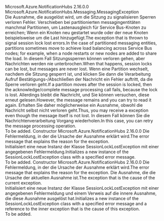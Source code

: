 <Type Name="SessionLockLostException" FullName="Microsoft.Azure.NotificationHubs.Messaging.SessionLockLostException">
  <TypeSignature Language="C#" Value="public sealed class SessionLockLostException : Microsoft.Azure.NotificationHubs.Messaging.MessagingException" />
  <TypeSignature Language="ILAsm" Value=".class public auto ansi serializable sealed beforefieldinit SessionLockLostException extends Microsoft.Azure.NotificationHubs.Messaging.MessagingException" />
  <TypeSignature Language="DocId" Value="T:Microsoft.Azure.NotificationHubs.Messaging.SessionLockLostException" />
  <TypeSignature Language="VB.NET" Value="Public NotInheritable Class SessionLockLostException&#xA;Inherits MessagingException" />
  <TypeSignature Language="F#" Value="type SessionLockLostException = class&#xA;    inherit MessagingException" />
  <AssemblyInfo>
    <AssemblyName>Microsoft.Azure.NotificationHubs</AssemblyName>
    <AssemblyVersion>2.16.0.0</AssemblyVersion>
  </AssemblyInfo>
  <Base>
    <BaseTypeName>Microsoft.Azure.NotificationHubs.Messaging.MessagingException</BaseTypeName>
  </Base>
  <Interfaces />
  <Docs>
    <summary><span data-ttu-id="613b1-101">Die Ausnahme, die ausgelöst wird, um die Sitzung zu signalisieren Sperren verloren Fehler. Verschieben bei partitionierten messagingentitäten manchmal Partitionen, um Lastenausgleich für Service Bus-Knoten zu erreichen; Wenn ein Knoten neu gestartet wurde oder der neue Knoten beispielsweise um die Last hinzugefügt.</span><span class="sxs-lookup"><span data-stu-id="613b1-101">The exception that is thrown to signal session lock lost errors.In the case of partitioned messaging entities, partitions sometimes move to achieve load balancing across Service Bus nodes; for example, when a node restarts or new nodes are added to share the load.</span></span> <span data-ttu-id="613b1-102">In diesem Fall Sitzungssperren können verloren gehen, aber Nachrichten werden nie unterbrochen.</span><span class="sxs-lookup"><span data-stu-id="613b1-102">When that happens, session locks can be lost, but messages are never lost.</span></span> <span data-ttu-id="613b1-103">Wenn eine Partition wechselt, nachdem die Sitzung gesperrt ist, und klicken Sie dann die Verarbeitung Aufruf Bestätigungs-/Abschließen der Nachricht ein Fehler auftritt, da die Sperre verloren geht.</span><span class="sxs-lookup"><span data-stu-id="613b1-103">If a partition moves after the session is locked, then the acknowledge/complete message processing call fails, because the lock is lost.</span></span> <span data-ttu-id="613b1-104">Allerdings bleibt die Nachricht, und Sie können versuchen, diese erneut gelesen.</span><span class="sxs-lookup"><span data-stu-id="613b1-104">However, the message remains and you can try to read it again.</span></span> <span data-ttu-id="613b1-105">Erhalten Sie daher möglicherweise ein <see cref="T:Microsoft.Azure.NotificationHubs.Messaging.SessionLockLostException" /> Ausnahme, obwohl die Nachricht selbst nicht verloren geht.</span><span class="sxs-lookup"><span data-stu-id="613b1-105">Thus, you may receive a <see cref="T:Microsoft.Azure.NotificationHubs.Messaging.SessionLockLostException" /> exception even though the message itself is not lost.</span></span> <span data-ttu-id="613b1-106">In diesem Fall können Sie die Nachrichtenverarbeitung Vorgang wiederholen.</span><span class="sxs-lookup"><span data-stu-id="613b1-106">In this case, you can retry the message processing operation.</span></span></summary>
    <remarks>To be added.</remarks>
  </Docs>
  <Members>
    <Member MemberName=".ctor">
      <MemberSignature Language="C#" Value="public SessionLockLostException (string message);" />
      <MemberSignature Language="ILAsm" Value=".method public hidebysig specialname rtspecialname instance void .ctor(string message) cil managed" />
      <MemberSignature Language="DocId" Value="M:Microsoft.Azure.NotificationHubs.Messaging.SessionLockLostException.#ctor(System.String)" />
      <MemberSignature Language="VB.NET" Value="Public Sub New (message As String)" />
      <MemberSignature Language="F#" Value="new Microsoft.Azure.NotificationHubs.Messaging.SessionLockLostException : string -&gt; Microsoft.Azure.NotificationHubs.Messaging.SessionLockLostException" Usage="new Microsoft.Azure.NotificationHubs.Messaging.SessionLockLostException message" />
      <MemberType>Constructor</MemberType>
      <AssemblyInfo>
        <AssemblyName>Microsoft.Azure.NotificationHubs</AssemblyName>
        <AssemblyVersion>2.16.0.0</AssemblyVersion>
      </AssemblyInfo>
      <Parameters>
        <Parameter Name="message" Type="System.String" />
      </Parameters>
      <Docs>
        <param name="message"><span data-ttu-id="613b1-107">Die Fehlermeldung, in der die Ursache der Ausnahme erklärt wird.</span><span class="sxs-lookup"><span data-stu-id="613b1-107">The error message that explains the reason for the exception.</span></span></param>
        <summary><span data-ttu-id="613b1-108">Initialisiert eine neue Instanz der Klasse SessionLockLostException mit einer angegebenen Fehlermeldung.</span><span class="sxs-lookup"><span data-stu-id="613b1-108">Initializes a new instance of the SessionLockLostException class with a specified error message.</span></span></summary>
        <remarks>To be added.</remarks>
      </Docs>
    </Member>
    <Member MemberName=".ctor">
      <MemberSignature Language="C#" Value="public SessionLockLostException (string message, Exception innerException);" />
      <MemberSignature Language="ILAsm" Value=".method public hidebysig specialname rtspecialname instance void .ctor(string message, class System.Exception innerException) cil managed" />
      <MemberSignature Language="DocId" Value="M:Microsoft.Azure.NotificationHubs.Messaging.SessionLockLostException.#ctor(System.String,System.Exception)" />
      <MemberSignature Language="VB.NET" Value="Public Sub New (message As String, innerException As Exception)" />
      <MemberSignature Language="F#" Value="new Microsoft.Azure.NotificationHubs.Messaging.SessionLockLostException : string * Exception -&gt; Microsoft.Azure.NotificationHubs.Messaging.SessionLockLostException" Usage="new Microsoft.Azure.NotificationHubs.Messaging.SessionLockLostException (message, innerException)" />
      <MemberType>Constructor</MemberType>
      <AssemblyInfo>
        <AssemblyName>Microsoft.Azure.NotificationHubs</AssemblyName>
        <AssemblyVersion>2.16.0.0</AssemblyVersion>
      </AssemblyInfo>
      <Parameters>
        <Parameter Name="message" Type="System.String" />
        <Parameter Name="innerException" Type="System.Exception" />
      </Parameters>
      <Docs>
        <param name="message"><span data-ttu-id="613b1-109">Die Fehlermeldung, in der die Ursache der Ausnahme erklärt wird.</span><span class="sxs-lookup"><span data-stu-id="613b1-109">The error message that explains the reason for the exception.</span></span></param>
        <param name="innerException"><span data-ttu-id="613b1-110">Die Ausnahme, die die Ursache der aktuellen Ausnahme ist.</span><span class="sxs-lookup"><span data-stu-id="613b1-110">The exception that is the cause of the current exception.</span></span></param>
        <summary><span data-ttu-id="613b1-111">Initialisiert eine neue Instanz der Klasse SessionLockLostException mit einer angegebenen Fehlermeldung und einem Verweis auf die innere Ausnahme, die diese Ausnahme ausgelöst hat.</span><span class="sxs-lookup"><span data-stu-id="613b1-111">Initializes a new instance of the SessionLockLostException class  with a specified error message and a reference to the inner exception that is the cause of this exception.</span></span></summary>
        <remarks>To be added.</remarks>
      </Docs>
    </Member>
  </Members>
</Type>